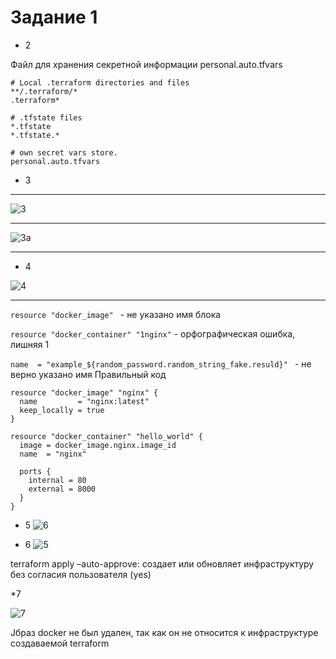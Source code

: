 # Задание 1

* 2
  
Файл для хранения секретной информации  personal.auto.tfvars
```
# Local .terraform directories and files
**/.terraform/*
.terraform*

# .tfstate files
*.tfstate
*.tfstate.*

# own secret vars store.
personal.auto.tfvars 

```
* 3
___
![3](https://github.com/Dimarkle/DevOps/assets/118626944/11585e94-05be-4cca-8458-05654a37f4c1)
___
![3a](https://github.com/Dimarkle/DevOps/assets/118626944/8b261c78-0008-4418-9c8d-bd3d599145da)
___

* 4 

![4](https://github.com/Dimarkle/DevOps/assets/118626944/7fa5cb8a-3c2e-45ee-bac9-662adeeaa45f)
___

```resource "docker_image" ```  - не указано имя блока

 ``` resource "docker_container" "1nginx" ```  - орфографическая ошибка, лишняя 1

``` name  = "example_${random_password.random_string_fake.resuld}"  ``` - не верно указано имя
Правильный код 
```
resource "docker_image" "nginx" {
  name         = "nginx:latest"
  keep_locally = true
}

resource "docker_container" "hello_world" {
  image = docker_image.nginx.image_id
  name  = "nginx"

  ports {
    internal = 80
    external = 8000
  }
}
```
* 5
![6](https://github.com/Dimarkle/DevOps/assets/118626944/ec5806ee-1e76-4519-9d3f-60be395195eb)

* 6
![5](https://github.com/Dimarkle/DevOps/assets/118626944/6e5e05b1-fe4d-488c-bdeb-3b6086cda11a)

terraform apply –auto-approve:  создает или обновляет инфраструктуру без согласия пользователя (yеs)

*7

![7](https://github.com/Dimarkle/DevOps/assets/118626944/a1ec908f-9a27-447f-9618-1773f9f29ee3)

Jбраз docker не был удален, так как он не относится к инфраструктуре создаваемой terraform




